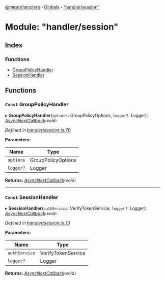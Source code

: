 [@miqro/handlers](../README.md) › [Globals](../globals.md) › ["handler/session"](_handler_session_.md)

# Module: "handler/session"

## Index

### Functions

* [GroupPolicyHandler](_handler_session_.md#const-grouppolicyhandler)
* [SessionHandler](_handler_session_.md#const-sessionhandler)

## Functions

### `Const` GroupPolicyHandler

▸ **GroupPolicyHandler**(`options`: GroupPolicyOptions, `logger?`: Logger): *[AsyncNextCallback](_handler_common_index_.md#asyncnextcallback)‹void›*

*Defined in [handler/session.ts:70](https://github.com/claukers/miqro-express/blob/8fe809c/src/handler/session.ts#L70)*

**Parameters:**

Name | Type |
------ | ------ |
`options` | GroupPolicyOptions |
`logger?` | Logger |

**Returns:** *[AsyncNextCallback](_handler_common_index_.md#asyncnextcallback)‹void›*

___

### `Const` SessionHandler

▸ **SessionHandler**(`authService`: VerifyTokenService, `logger?`: Logger): *[AsyncNextCallback](_handler_common_index_.md#asyncnextcallback)‹void›*

*Defined in [handler/session.ts:13](https://github.com/claukers/miqro-express/blob/8fe809c/src/handler/session.ts#L13)*

**Parameters:**

Name | Type |
------ | ------ |
`authService` | VerifyTokenService |
`logger?` | Logger |

**Returns:** *[AsyncNextCallback](_handler_common_index_.md#asyncnextcallback)‹void›*
